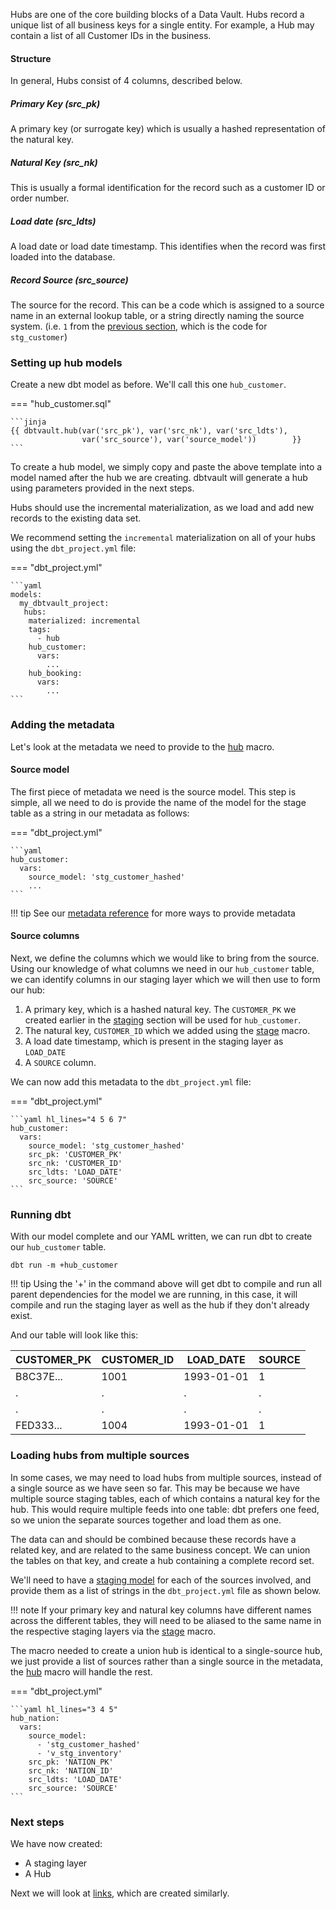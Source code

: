 Hubs are one of the core building blocks of a Data Vault. Hubs record a unique list of all business keys for a single entity. 
For example, a Hub may contain a list of all Customer IDs in the business. 

#### Structure

In general, Hubs consist of 4 columns, described below.

##### Primary Key (src_pk)
A primary key (or surrogate key) which is usually a hashed representation of the natural key.

##### Natural Key (src_nk)
This is usually a formal identification for the record such as a customer ID or 
order number.

##### Load date (src_ldts)
A load date or load date timestamp. This identifies when the record was first loaded into the database.

##### Record Source (src_source)
The source for the record. This can be a code which is assigned to a source name in an external lookup table, 
or a string directly naming the source system.
(i.e. `1` from the [previous section](tut_staging.md#adding-calculated-and-derived-columns), 
which is the code for `stg_customer`)

### Setting up hub models

Create a new dbt model as before. We'll call this one `hub_customer`. 

=== "hub_customer.sql"

    ```jinja
    {{ dbtvault.hub(var('src_pk'), var('src_nk'), var('src_ldts'),
                    var('src_source'), var('source_model'))        }}
    ```

To create a hub model, we simply copy and paste the above template into a model named after the hub we
are creating. dbtvault will generate a hub using parameters provided in the next steps.

Hubs should use the incremental materialization, as we load and add new records to the existing data set. 

We recommend setting the `incremental` materialization on all of your hubs using the `dbt_project.yml` file:


=== "dbt_project.yml"

    ```yaml
    models:
      my_dbtvault_project:
       hubs:
        materialized: incremental
        tags:
          - hub
        hub_customer:
          vars:
            ...
        hub_booking:
          vars:
            ...
    ```


### Adding the metadata

Let's look at the metadata we need to provide to the [hub](../macros.md#hub) macro.

#### Source model

The first piece of metadata we need is the source model. This step is simple, 
all we need to do is provide the name of the model for the stage table as a string in our metadata as follows:

=== "dbt_project.yml"

    ```yaml
    hub_customer:
      vars:
        source_model: 'stg_customer_hashed'
        ...
    ```

!!! tip
    See our [metadata reference](../metadata.md#hubs) for more ways to provide metadata

#### Source columns

Next, we define the columns which we would like to bring from the source.
Using our knowledge of what columns we need in our  `hub_customer` table, we can identify columns in our
staging layer which we will then use to form our hub:

1. A primary key, which is a hashed natural key. The `CUSTOMER_PK` we created earlier in the [staging](tut_staging.md) 
section will be used for `hub_customer`.
2. The natural key, `CUSTOMER_ID` which we added using the [stage](../macros.md#stage) macro.
3. A load date timestamp, which is present in the staging layer as `LOAD_DATE`
4. A `SOURCE` column.

We can now add this metadata to the `dbt_project.yml` file:

=== "dbt_project.yml"

    ```yaml hl_lines="4 5 6 7"
    hub_customer:
      vars:
        source_model: 'stg_customer_hashed'
        src_pk: 'CUSTOMER_PK'
        src_nk: 'CUSTOMER_ID'
        src_ldts: 'LOAD_DATE'
        src_source: 'SOURCE'
    ```

### Running dbt

With our model complete and our YAML written, we can run dbt to create our `hub_customer` table.

`dbt run -m +hub_customer`

!!! tip
    Using the '+' in the command above will get dbt to compile and run all parent dependencies for the model we are 
    running, in this case, it will compile and run the staging layer as well as the hub if they don't already exist. 
    
And our table will look like this:

| CUSTOMER_PK  | CUSTOMER_ID  | LOAD_DATE   | SOURCE       |
| ------------ | ------------ | ---------- | ------------ |
| B8C37E...    | 1001         | 1993-01-01 | 1            |
| .            | .            | .          | .            |
| .            | .            | .          | .            |
| FED333...    | 1004         | 1993-01-01 | 1            |

### Loading hubs from multiple sources

In some cases, we may need to load hubs from multiple sources, instead of a single source as we have seen so far.
This may be because we have multiple source staging tables, each of which contains a natural key for the hub. 
This would require multiple feeds into one table: dbt prefers one feed, 
so we union the separate sources together and load them as one. 

The data can and should be combined because these records have a related key, and are related to the same business concept. 
We can union the tables on that key, and create a hub containing a complete record set.

We'll need to have a [staging model](tut_staging.md) for each of the sources involved, 
and provide them as a list of strings in the `dbt_project.yml` file as shown below.

!!! note
    If your primary key and natural key columns have different names across the different
    tables, they will need to be aliased to the same name in the respective staging layers 
    via the [stage](../macros.md#stage) macro.

The macro needed to create a union hub is identical to a single-source hub, we just provide a 
list of sources rather than a single source in the metadata, the [hub](../macros.md#hub) macro 
will handle the rest. 

=== "dbt_project.yml"

    ```yaml hl_lines="3 4 5"
    hub_nation:
      vars:
        source_model:
          - 'stg_customer_hashed'
          - 'v_stg_inventory'
        src_pk: 'NATION_PK'
        src_nk: 'NATION_ID'
        src_ldts: 'LOAD_DATE'
        src_source: 'SOURCE'
    ```

### Next steps

We have now created:

- A staging layer 
- A Hub 
 
Next we will look at [links](tut_links.md), which are created similarly.